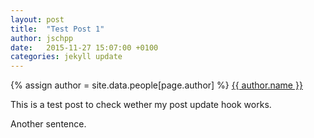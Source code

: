 ```yaml
---
layout: post
title:  "Test Post 1"
author: jschpp
date:   2015-11-27 15:07:00 +0100
categories: jekyll update
---
```

{% assign author = site.data.people[page.author] %}
<a rel="author"
  href="{{ author.twitter }}"
  title="{{ author.name }}">
    {{ author.name }}
</a>

This is a test post to check wether my post update hook works.

Another sentence.

